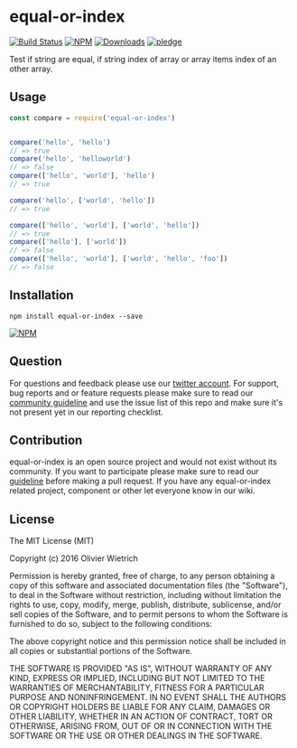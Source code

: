# equal-or-index

[![Build Status](https://travis-ci.org/bredele/equal-or-index.svg?branch=master)](https://travis-ci.org/bredele/equal-or-index)
 [![NPM](https://img.shields.io/npm/v/equal-or-index.svg)](https://www.npmjs.com/package/equal-or-index)
 [![Downloads](https://img.shields.io/npm/dm/equal-or-index.svg)](http://npm-stat.com/charts.html?package=equal-or-index)
 [![pledge](https://bredele.github.io/contributing-guide/community-pledge.svg)](https://github.com/bredele/contributing-guide/blob/master/guidelines.md)

Test if string are equal, if string index of array or array items index of an other array.

## Usage

```js
const compare = require('equal-or-index')


compare('hello', 'hello')
// => true
compare('hello', 'helloworld')
// => false
compare(['hello', 'world'], 'hello')
// => true

compare('hello', ['world', 'hello'])
// => true

compare(['hello', 'world'], ['world', 'hello'])
// => true
compare(['hello'], ['world'])
// => false
compare(['hello', 'world'], ['world', 'hello', 'foo'])
// => false
```


## Installation

```shell
npm install equal-or-index --save
```

[![NPM](https://nodei.co/npm/equal-or-index.png)](https://nodei.co/npm/equal-or-index/)


## Question

For questions and feedback please use our [twitter account](https://twitter.com/bredeleca). For support, bug reports and or feature requests please make sure to read our
<a href="https://github.com/bredele/contributing-guide/blob/master/guidelines.md" target="_blank">community guideline</a> and use the issue list of this repo and make sure it's not present yet in our reporting checklist.

## Contribution

equal-or-index is an open source project and would not exist without its community. If you want to participate please make sure to read our <a href="https://github.com/bredele/contributing-guide/blob/master/guidelines.md" target="_blank">guideline</a> before making a pull request. If you have any equal-or-index related project, component or other let everyone know in our wiki.

## License

The MIT License (MIT)

Copyright (c) 2016 Olivier Wietrich

Permission is hereby granted, free of charge, to any person obtaining a copy
of this software and associated documentation files (the "Software"), to deal
in the Software without restriction, including without limitation the rights
to use, copy, modify, merge, publish, distribute, sublicense, and/or sell
copies of the Software, and to permit persons to whom the Software is
furnished to do so, subject to the following conditions:

The above copyright notice and this permission notice shall be included in all
copies or substantial portions of the Software.

THE SOFTWARE IS PROVIDED "AS IS", WITHOUT WARRANTY OF ANY KIND, EXPRESS OR
IMPLIED, INCLUDING BUT NOT LIMITED TO THE WARRANTIES OF MERCHANTABILITY,
FITNESS FOR A PARTICULAR PURPOSE AND NONINFRINGEMENT. IN NO EVENT SHALL THE
AUTHORS OR COPYRIGHT HOLDERS BE LIABLE FOR ANY CLAIM, DAMAGES OR OTHER
LIABILITY, WHETHER IN AN ACTION OF CONTRACT, TORT OR OTHERWISE, ARISING FROM,
OUT OF OR IN CONNECTION WITH THE SOFTWARE OR THE USE OR OTHER DEALINGS IN THE
SOFTWARE.
